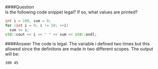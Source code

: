 ####Question  
Is the following code snippet legal? If so, what values are printed?  
```cpp
int i = 100, sum = 0;
for (int i = 0; i != 10; ++i)
  sum += i;
std::cout << i << " " << sum << std::endl;
```
####Answer
The code is legal. The variable i defined two times but this allowed since the definitons are made in two different scopes. The output will be:  
```
100 45
```

